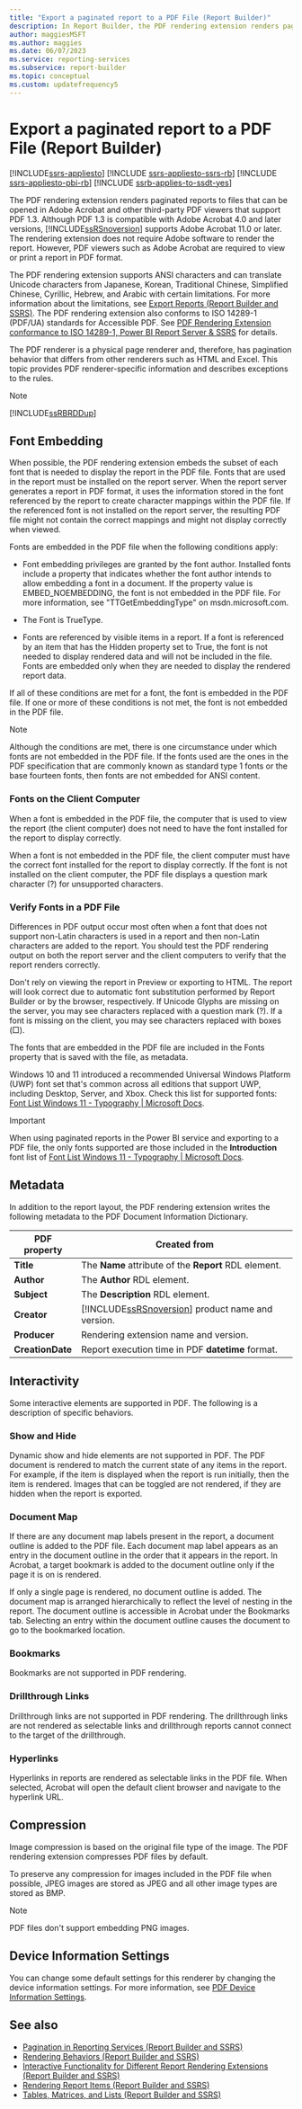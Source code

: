 ```yaml
---
title: "Export a paginated report to a PDF File (Report Builder)"
description: In Report Builder, the PDF rendering extension renders paginated reports to files that can be opened in Adobe Acrobat and other third-party PDF viewers.
author: maggiesMSFT
ms.author: maggies
ms.date: 06/07/2023
ms.service: reporting-services
ms.subservice: report-builder
ms.topic: conceptual
ms.custom: updatefrequency5
---
```

# Export a paginated report to a PDF File (Report Builder)

[!INCLUDE[ssrs-appliesto](../../includes/ssrs-appliesto.md)] [!INCLUDE [ssrs-appliesto-ssrs-rb](../../includes/ssrs-appliesto-ssrs-rb.md)] [!INCLUDE [ssrs-appliesto-pbi-rb](../../includes/ssrs-appliesto-pbi-rb.md)] [!INCLUDE [ssrb-applies-to-ssdt-yes](../../includes/ssrb-applies-to-ssdt-yes.md)]

The PDF rendering extension renders paginated reports to files that can be opened in Adobe Acrobat and other third-party PDF viewers that support PDF 1.3. Although PDF 1.3 is compatible with Adobe Acrobat 4.0 and later versions, [!INCLUDE[ssRSnoversion](../../includes/ssrsnoversion-md.md)] supports Adobe Acrobat 11.0 or later. The rendering extension does not require Adobe software to render the report. However, PDF viewers such as Adobe Acrobat are required to view or print a report in PDF format.

The PDF rendering extension supports ANSI characters and can translate Unicode characters from Japanese, Korean, Traditional Chinese, Simplified Chinese, Cyrillic, Hebrew, and Arabic with certain limitations. For more information about the limitations, see [Export Reports (Report Builder and SSRS)](../../reporting-services/report-builder/export-reports-report-builder-and-ssrs.md). The PDF rendering extension also conforms to  ISO 14289-1 (PDF/UA) standards for Accessible PDF. See [PDF Rendering Extension conformance to ISO 14289-1, Power BI Report Server & SSRS](/power-bi/report-server/rendering-extension-support) for details.

The PDF renderer is a physical page renderer and, therefore, has pagination behavior that differs from other renderers such as HTML and Excel. This topic provides PDF renderer-specific information and describes exceptions to the rules.

> [!NOTE]  
> [!INCLUDE[ssRBRDDup](../../includes/ssrbrddup-md.md)]

## <a id="FontRequirements"></a> Font Embedding

When possible, the PDF rendering extension embeds the subset of each font that is needed to display the report in the PDF file. Fonts that are used in the report must be installed on the report server. When the report server generates a report in PDF format, it uses the information stored in the font referenced by the report to create character mappings within the PDF file. If the referenced font is not installed on the report server, the resulting PDF file might not contain the correct mappings and might not display correctly when viewed.

Fonts are embedded in the PDF file when the following conditions apply:

- Font embedding privileges are granted by the font author. Installed fonts include a property that indicates whether the font author intends to allow embedding a font in a document. If the property value is EMBED_NOEMBEDDING, the font is not embedded in the PDF file. For more information, see "TTGetEmbeddingType" on msdn.microsoft.com.

- The Font is TrueType.

- Fonts are referenced by visible items in a report. If a font is referenced by an item that has the Hidden property set to True, the font is not needed to display rendered data and will not be included in the file. Fonts are embedded only when they are needed to display the rendered report data.

If all of these conditions are met for a font, the font is embedded in the PDF file. If one or more of these conditions is not met, the font is not embedded in the PDF file.

> [!NOTE]  
> Although the conditions are met, there is one circumstance under which fonts are not embedded in the PDF file. If the fonts used are the ones in the PDF specification that are commonly known as standard type 1 fonts or the base fourteen fonts, then fonts are not embedded for ANSI content.

### Fonts on the Client Computer

When a font is embedded in the PDF file, the computer that is used to view the report (the client computer) does not need to have the font installed for the report to display correctly.

When a font is not embedded in the PDF file, the client computer must have the correct font installed for the report to display correctly. If the font is not installed on the client computer, the PDF file displays a question mark character (?) for unsupported characters.

### Verify Fonts in a PDF File

Differences in PDF output occur most often when a font that does not support non-Latin characters is used in a report and then non-Latin characters are added to the report. You should test the PDF rendering output on both the report server and the client computers to verify that the report renders correctly.

Don't rely on viewing the report in Preview or exporting to HTML. The report will look correct due to automatic font substitution performed by Report Builder or by the browser, respectively. If Unicode Glyphs are missing on the server, you may see characters replaced with a question mark (?). If a font is missing on the client, you may see characters replaced with boxes (□).

The fonts that are embedded in the PDF file are included in the Fonts property that is saved with the file, as metadata.

Windows 10 and 11 introduced a recommended Universal Windows Platform (UWP) font set that's common across all editions that support UWP, including Desktop, Server, and Xbox. Check this list for supported fonts: [Font List Windows 11 - Typography | Microsoft Docs](/typography/fonts/windows_11_font_list#introduction).

> [!IMPORTANT]  
> When using paginated reports in the Power BI service and exporting to a PDF file, the only fonts supported are those included in the **Introduction** font list of [Font List Windows 11 - Typography | Microsoft Docs](/typography/fonts/windows_11_font_list#introduction).

## <a id="Metadata"></a> Metadata

In addition to the report layout, the PDF rendering extension writes the following metadata to the PDF Document Information Dictionary.

| PDF property | Created from |
| --- | --- |
| **Title** | The **Name** attribute of the **Report** RDL element. |
| **Author** | The **Author** RDL element. |
| **Subject** | The **Description** RDL element. |
| **Creator** | [!INCLUDE[ssRSnoversion](../../includes/ssrsnoversion-md.md)] product name and version. |
| **Producer** | Rendering extension name and version. |
| **CreationDate** | Report execution time in PDF **datetime** format. |

## <a id="Interactivity"></a> Interactivity

Some interactive elements are supported in PDF. The following is a description of specific behaviors.

### Show and Hide

Dynamic show and hide elements are not supported in PDF. The PDF document is rendered to match the current state of any items in the report. For example, if the item is displayed when the report is run initially, then the item is rendered. Images that can be toggled are not rendered, if they are hidden when the report is exported.

### Document Map

If there are any document map labels present in the report, a document outline is added to the PDF file. Each document map label appears as an entry in the document outline in the order that it appears in the report. In Acrobat, a target bookmark is added to the document outline only if the page it is on is rendered.

If only a single page is rendered, no document outline is added. The document map is arranged hierarchically to reflect the level of nesting in the report. The document outline is accessible in Acrobat under the Bookmarks tab. Selecting an entry within the document outline causes the document to go to the bookmarked location.

### Bookmarks

Bookmarks are not supported in PDF rendering.

### Drillthrough Links

Drillthrough links are not supported in PDF rendering. The drillthrough links are not rendered as selectable links and drillthrough reports cannot connect to the target of the drillthrough.

### Hyperlinks

Hyperlinks in reports are rendered as selectable links in the PDF file. When selected, Acrobat will open the default client browser and navigate to the hyperlink URL.

## <a id="Compression"></a> Compression

Image compression is based on the original file type of the image. The PDF rendering extension compresses PDF files by default.

To preserve any compression for images included in the PDF file when possible, JPEG images are stored as JPEG and all other image types are stored as BMP.

> [!NOTE]  
> PDF files don't support embedding PNG images.

## <a id="DeviceInfo"></a> Device Information Settings

You can change some default settings for this renderer by changing the device information settings. For more information, see [PDF Device Information Settings](../../reporting-services/pdf-device-information-settings.md).

## See also

- [Pagination in Reporting Services (Report Builder  and SSRS)](../../reporting-services/report-design/pagination-in-reporting-services-report-builder-and-ssrs.md)
- [Rendering Behaviors (Report Builder  and SSRS)](../../reporting-services/report-design/rendering-behaviors-report-builder-and-ssrs.md)
- [Interactive Functionality for Different Report Rendering Extensions (Report Builder and SSRS)](../../reporting-services/report-builder/interactive-functionality-different-report-rendering-extensions.md)
- [Rendering Report Items (Report Builder and SSRS)](../../reporting-services/report-design/rendering-report-items-report-builder-and-ssrs.md)
- [Tables, Matrices, and Lists (Report Builder and SSRS)](../../reporting-services/report-design/tables-matrices-and-lists-report-builder-and-ssrs.md)
